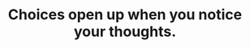 ---
title: Choices open up when you notice your thoughts.
tags: experience mindfulness
consciousness: true
order: 4
---